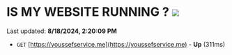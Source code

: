# IS MY WEBSITE RUNNING ? [![](https://img.shields.io/static/v1?label=Sponsor&message=%E2%9D%A4&logo=GitHub&color=%23fe8e86)](https://github.com/sponsors/Youssef-Lehmam)

Last updated: **8/18/2024, 2:20:09 PM**

- `GET` [https://youssefservice.me](https://youssefservice.me) - **Up** (311ms)
